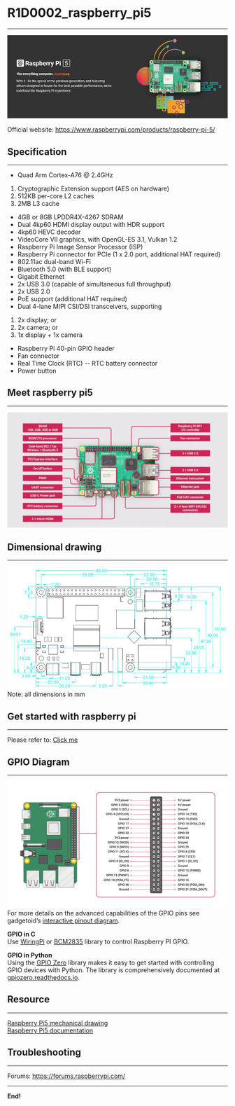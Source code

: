# R1D0002_raspberry_pi5
-----------------------
<img src="../../_static/raspberry/R1D0002/img/1img.jpg" style="zoom:100%">       

Official website: <https://www.raspberrypi.com/products/raspberry-pi-5/>  

## Specification        
----------------
- Quad Arm Cortex-A76 @ 2.4GHz    
1. Cryptographic Extension support (AES on hardware)
2. 512KB per-core L2 caches
3. 2MB L3 cache

- 4GB or 8GB LPDDR4X-4267 SDRAM
- Dual 4kp60 HDMI display output with HDR support
- 4kp60 HEVC decoder
- VideoCore VII graphics, with OpenGL-ES 3.1, Vulkan 1.2
- Raspberry Pi Image Sensor Processor (ISP)
- Raspberry Pi connector for PCIe (1 x 2.0 port, additional HAT required)
- 802.11ac dual-band Wi-Fi
- Bluetooth 5.0 (with BLE support)
- Gigabit Ethernet
- 2x USB 3.0 (capable of simultaneous full throughput)
- 2x USB 2.0
- PoE support (additional HAT required)
- Dual 4-lane MIPI CSI/DSI transceivers, supporting
1. 2x display; or
2. 2x camera; or
3. 1x display + 1x camera

- Raspberry Pi 40-pin GPIO header
- Fan connector
- Real Time Clock (RTC) -- RTC battery connector
- Power button


## Meet raspberry pi5      
---------------------
![Img](../../_static/raspberry/R1D0002/img/2img.jpg)  

## Dimensional drawing       
----------------------
![Img](../../_static/raspberry/R1D0002/img/3img.jpg)  
Note: all dimensions in mm  

## Get started with raspberry pi     
--------------------------------
Please refer to: [Click me](../resources/get_started_with_raspberry_pi/get_started_with_raspberry_pi.md)

## GPIO Diagram        
---------------
![Img](../../_static/raspberry/R1D0002/img/4img.png)   
For more details on the advanced capabilities of the GPIO pins see gadgetoid’s [interactive pinout diagram](http://pinout.xyz/).  

**GPIO in C**  
Use [WiringPi](../wiringpi/wiringpi.md) or [BCM2835](../bcm2835/bcm2835.md) library to control Raspberry PI GPIO.  

**GPIO in Python**  
Using the [GPIO Zero](https://gpiozero.readthedocs.io/) library makes it easy to get started with controlling GPIO devices with Python. The library is comprehensively documented at [gpiozero.readthedocs.io](https://gpiozero.readthedocs.io/).  


## Resource   
-----------  
[Raspberry Pi5 mechanical drawing](../../_static/raspberry/R1D0002/mechanical_drawing/RaspberryPi5.dxf)  
[Raspberry Pi5 documentation](https://www.raspberrypi.com/documentation/computers/raspberry-pi-5.html)  

## Troubleshooting    
------------------
Forums: <https://forums.raspberrypi.com/>  

--------
**End!**